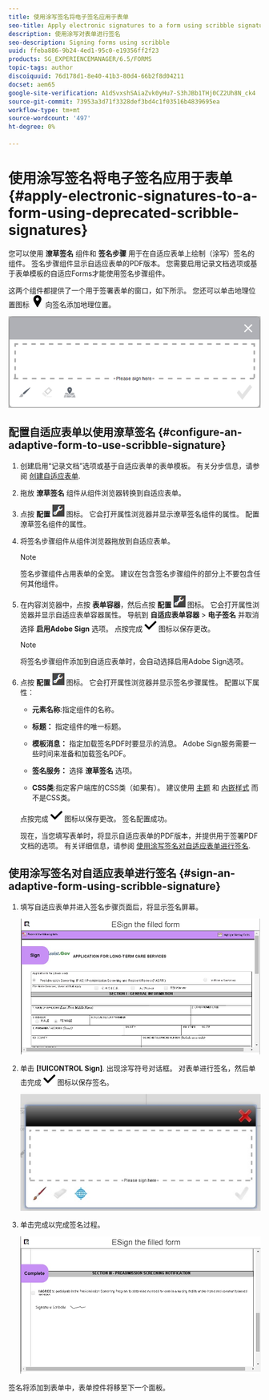 ```yaml
---
title: 使用涂写签名将电子签名应用于表单
seo-title: Apply electronic signatures to a form using scribble signatures
description: 使用涂写对表单进行签名
seo-description: Signing forms using scribble
uuid: ffeba886-9b24-4ed1-95c0-e19356ff2f23
products: SG_EXPERIENCEMANAGER/6.5/FORMS
topic-tags: author
discoiquuid: 76d178d1-8e40-41b3-80d4-66b2f8d04211
docset: aem65
google-site-verification: A1dSvxshSAiaZvk0yHu7-S3hJBb1THj0CZ2Uh8N_ck4
source-git-commit: 73953a3d71f3328def3bd4c1f03516b4839695ea
workflow-type: tm+mt
source-wordcount: '497'
ht-degree: 0%

---
```



# 使用涂写签名将电子签名应用于表单{#apply-electronic-signatures-to-a-form-using-deprecated-scribble-signatures}

您可以使用 **潦草签名** 组件和 **签名步骤** 用于在自适应表单上绘制（涂写）签名的组件。 签名步骤组件显示自适应表单的PDF版本。 您需要启用记录文档选项或基于表单模板的自适应Forms才能使用签名步骤组件。

这两个组件都提供了一个用于签署表单的窗口，如下所示。 您还可以单击地理位置图标 ![aem_6_3_geolocation](assets/aem_6_3_geolocation.png) 向签名添加地理位置。

![涂写符号对话框](assets/scribble-signature.png)

## 配置自适应表单以使用潦草签名 {#configure-an-adaptive-form-to-use-scribble-signature}

1. 创建启用“记录文档”选项或基于自适应表单的表单模板。 有关分步信息，请参阅 [创建自适应表单](creating-adaptive-form.md).
1. 拖放 **潦草签名** 组件从组件浏览器转换到自适应表单。
1. 点按 **配置** ![配置](assets/configure.png) 图标。 它会打开属性浏览器并显示潦草签名组件的属性。 配置潦草签名组件的属性。
1. 将签名步骤组件从组件浏览器拖放到自适应表单。

   >[!NOTE]
   >
   >签名步骤组件占用表单的全宽。 建议在包含签名步骤组件的部分上不要包含任何其他组件。

1. 在内容浏览器中，点按 **表单容器**，然后点按 **配置** ![](assets/configure.png) 图标。 它会打开属性浏览器并显示自适应表单容器属性。 导航到 **自适应表单容器** > **电子签名** 并取消选择 **启用Adobe Sign** 选项。 点按完成 ![aem_6_3_forms_save](assets/aem_6_3_forms_save.png) 图标以保存更改。

   >[!NOTE]
   >
   >将签名步骤组件添加到自适应表单时，会自动选择启用Adobe Sign选项。

1. 点按 **配置** ![配置](assets/configure.png) 图标。 它会打开属性浏览器并显示签名步骤属性。 配置以下属性：

   * **元素名称**:指定组件的名称。

   * **标题：** 指定组件的唯一标题。
   * **模板消息：** 指定加载签名PDF时要显示的消息。 Adobe Sign服务需要一些时间来准备和加载签名PDF。
   * **签名服务：** 选择 **潦草签名** 选项。

   * **CSS类**:指定客户端库的CSS类（如果有）。 建议使用 [主题](themes.md) 和 [内嵌样式](inline-style-adaptive-forms.md) 而不是CSS类。

   点按完成 ![aem_6_3_forms_save](assets/aem_6_3_forms_save.png) 图标以保存更改。 签名配置成功。

   现在，当您填写表单时，将显示自适应表单的PDF版本，并提供用于签署PDF文档的选项。 有关详细信息，请参阅 [使用涂写签名对自适应表单进行签名](signing-forms-using-scribble.md#sign-an-adaptive-form-using-scribble-signature).

## 使用涂写签名对自适应表单进行签名 {#sign-an-adaptive-form-using-scribble-signature}

1. 填写自适应表单并进入签名步骤页面后，将显示签名屏幕。

   ![EchoSign页面的签名屏幕](assets/esignscribblesign.jpg)

1. 单击 **[!UICONTROL Sign]**. 出现涂写符号对话框。 对表单进行签名，然后单击完成 ![aem_6_3_forms_save](assets/aem_6_3_forms_save.png) 图标以保存签名。

   ![涂写符号对话框](assets/scribblewidget.jpg)

1. 单击完成以完成签名过程。

   ![完成签名过程](assets/scribblecomplete.jpg)

签名将添加到表单中，表单控件将移至下一个面板。


